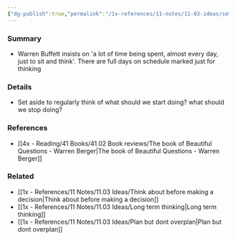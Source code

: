 ```yaml
---
{"dg-publish":true,"permalink":"/1x-references/11-notes/11-03-ideas/set-aside-time-to-think-regularly/","title":"Set aside time to think regularly","created":"2023-06-24T18:25:17.000+03:00","updated":"2024-02-14T20:18:24.317+03:00"}
---
```



### Summary
- Warren Buffett insists on 'a lot of time being spent, almost every day, just to sit and think'. There are full days on schedule marked just for thinking

### Details
- Set aside to regularly think of what should we start doing? what should we stop doing?

### References
- [[4x - Reading/41 Books/41.02 Book reviews/The book of Beautiful Questions - Warren Berger\|The book of Beautiful Questions - Warren Berger]]

### Related
- [[1x - References/11 Notes/11.03 Ideas/Think about before making a decision\|Think about before making a decision]]
- [[1x - References/11 Notes/11.03 Ideas/Long term thinking\|Long term thinking]]
- [[1x - References/11 Notes/11.03 Ideas/Plan but dont overplan\|Plan but dont overplan]]
